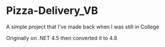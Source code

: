 # Pizza-Delivery_VB
A simple project that I've made back when I was still in College

Originally on .NET 4.5 then converted it to 4.8
